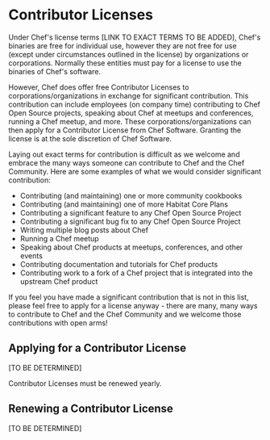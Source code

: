 # Contributor Licenses

Under Chef's license terms [LINK TO EXACT TERMS TO BE ADDED], Chef's binaries are free for individual use, however they are not free for use (except under circumstances outlined in the license) by organizations or corporations.  Normally these entities must pay for a license to use the binaries of Chef's software.

However, Chef does offer free Contributor Licenses to corporations/organizations in exchange for significant contribution. This contribution can include employees (on company time) contributing to Chef Open Source projects, speaking about Chef at meetups and conferences, running a Chef meetup, and more.  These corporations/organizations can then apply for a Contributor License from Chef Software. Granting the license is at the sole discretion of Chef Software.

Laying out exact terms for contribution is difficult as we welcome and embrace the many ways someone can contribute to Chef and the Chef Community. Here are some examples of what we would consider significant contribution:

- Contributing (and maintaining) one or more community cookbooks
- Contributing (and maintaining) one of more Habitat Core Plans
- Contributing a significant feature to any Chef Open Source Project
- Contributing a significant bug fix to any Chef Open Source Project
- Writing multiple blog posts about Chef
- Running a Chef meetup
- Speaking about Chef products at meetups, conferences, and other events
- Contributing documentation and tutorials for Chef products
- Contributing work to a fork of a Chef project that is integrated into the upstream Chef product

If you feel you have made a significant contribution that is not in this list, please feel free to apply for a license anyway - there are many, many ways to contribute to Chef and the Chef Community and we welcome those contributions with open arms!

## Applying for a Contributor License

[TO BE DETERMINED]

Contributor Licenses must be renewed yearly.

## Renewing a Contributor License

[TO BE DETERMINED]